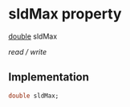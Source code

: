 


# sldMax property






[double](https://api.flutter.dev/flutter/dart-core/double-class.html) sldMax
  
_read / write_






## Implementation

```dart
double sldMax;


```







